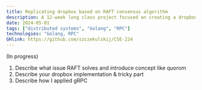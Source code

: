 ```yaml
---
title: Replicating dropbox based on RAFT consensus algorithm
description: A 12-week long class project focused on creating a dropbox-like system that can work in a distributed system setting
date: 2024-05-01
tags: ["distributed systems", "Golang", "RPC"]
technologies: "Golang, RPC"
GHlink: https://github.com/szczekulskij/CSE-224
---
```


(In progress)
1. Describe what issue RAFT solves and introduce concept like quorom
2. Describe your dropbox implementation & tricky part
3. Describe how I applied gRPC
